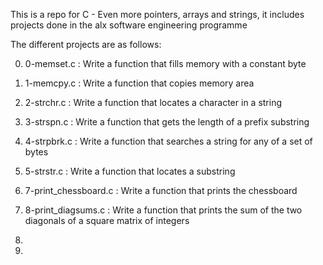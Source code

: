 This is a repo for C - Even more pointers, arrays and strings, it includes projects done in the alx software engineering programme

The different projects are as follows:

0) 0-memset.c : Write a function that fills memory with a constant byte

1) 1-memcpy.c : Write a function that copies memory area

2) 2-strchr.c : Write a function that locates a character in a string

3) 3-strspn.c : Write a function that gets the length of a prefix substring

4) 4-strpbrk.c : Write a function that searches a string for any of a set of bytes

5) 5-strstr.c : Write a function that locates a substring

6) 7-print_chessboard.c : Write a function that prints the chessboard

7) 8-print_diagsums.c : Write a function that prints the sum of the two diagonals of a square matrix of integers

8)

9)
